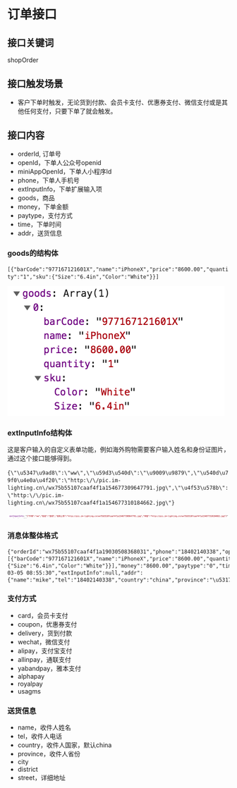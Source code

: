 # 订单接口

## 接口关键词

shopOrder

## 接口触发场景

* 客户下单时触发，无论货到付款、会员卡支付、优惠券支付、微信支付或是其他任何支付，只要下单了就会触发。

## 接口内容

* orderId, 订单号
* openId，下单人公众号openid
* miniAppOpenId，下单人小程序Id
* phone，下单人手机号
* extInputInfo，下单扩展输入项
* goods，商品
* money，下单金额
* paytype，支付方式
* time，下单时间
* addr，送货信息

### goods的结构体

`[{"barCode":"977167121601X","name":"iPhoneX","price":"8600.00","quantity":"1","sku":{"Size":"6.4in","Color":"White"}}]`

![](../.gitbook/assets/screen-shot-2019-03-05-at-9.28.38-am.png)

### extInputInfo结构体

这是客户输入的自定义表单功能，例如海外购物需要客户输入姓名和身份证图片，通过这个接口能够得到。

`{\"\u5347\u9ad8\":\"ww\",\"\u59d3\u540d\":\"\u9009\u9879\",\"\u540d\u79f0\u4e0a\u4f20\":\"http:\/\/pic.im-lighting.cn\/wx75b55107caaf4f1a154677309647791.jpg\",\"\u4f53\u578b\":\"http:\/\/pic.im-lighting.cn\/wx75b55107caaf4f1a154677310184662.jpg\"}`

![](../.gitbook/assets/screen-shot-2019-03-05-at-9.32.37-am.png)

### 消息体整体格式

```text
{"orderId":"wx75b55107caaf4f1a19030508368031","phone":"18402140338","openId":"owxJlv23ZNTM0Mt3Qkcp_rhTKJIM","miniAppOpenId":"ohDny0NB7HUbILt82oxy5VJbQaGw","goods":[{"barCode":"977167121601X","name":"iPhoneX","price":"8600.00","quantity":"1","sku":{"Size":"6.4in","Color":"White"}}],"money":"8600.00","paytype":"0","time":"2019-03-05 08:55:30","extInputInfo":null,"addr":{"name":"mike","tel":"18402140338","country":"china","province":"\u5317\u4eac\u5e02","city":"\u5317\u4eac\u5e02","district":"\u5317\u4eac\u5e02","street":"china"}}
```

### 支付方式

* card，会员卡支付
* coupon，优惠券支付
* delivery，货到付款
* wechat，微信支付
* alipay，支付宝支付
* allinpay，通联支付
* yabandpay，雅本支付
* alphapay
* royalpay
* usagms

### 送货信息

* name，收件人姓名
* tel，收件人电话
* country，收件人国家，默认china
* province，收件人省份
* city
* district
* street，详细地址



